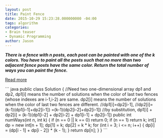 ```yaml
---
layout: post
title: Paint Fence
date: 2015-10-29 15:23:28.000000000 -04:00
tags: algorithm
categories:
- Brain teaser
- Dynamic Programming
author: Jason
---
```

<p><strong><em>There is a fence with n posts, each post can be painted with one of the k colors. You have to paint all the posts such that no more than two adjacent fence posts have the same color. Return the total number of ways you can paint the fence.</em></strong></p>


<p><a href="https://leetcode.com/discuss/56146/dynamic-programming-c-o-n-time-o-1-space-0ms">Read more</a></p>
``` java
public class Solution {
    //Need two one-dimensional array dp1 and dp2, dp1[i] means the number of solutions when the color of last two fences (whose indexes are i-1,i-2) are same. dp2[i] means the number of solutions when the color of last two fences are different.
    //dp1[i]=dp2[i-1],
    //dp2[i]=(k-1)(dp1[i-1]+dp2[i-1]) =(k-1)(dp2[i-2]+dp2[i-1])
    //by substitution, dp1[i] + dp2[i] = (k-1)(dp1[i-2] + dp2[i-2] + dp1[i-1] + dp2[i-1])
    public int numWays(int n, int k) {
        if (n == 0 || k == 0) return 0;
        if (n == 1) return k;
        int[] dp = new int[n + 1];
        dp[1] = k;
        dp[2] = k * k;
        for (int i = 3; i <= n; i++) {
            dp[i] = (dp[i - 1] + dp[i - 2]) * (k - 1);
        }
        return dp[n];
    }
}
```
